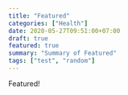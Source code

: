```yaml
---
title: "Featured"
categories: ["Health"]
date: 2020-05-27T09:51:00+07:00
draft: true
featured: true
summary: "Summary of Featured"
tags: ["test", "random"]
---
```


Featured!
